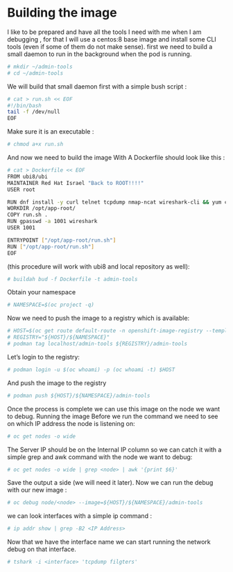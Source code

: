 # Building the image

I like to be prepared and have all the tools I need with me when I am debugging , for that I will use a centos:8 base 
image and install some CLI tools (even if some of them do not make sense).
first we need to build a small daemon to run in the background when the pod is running.

```bash
# mkdir ~/admin-tools
# cd ~/admin-tools
```

We will build that small daemon first with a simple bush script :

```bash
# cat > run.sh << EOF
#!/bin/bash
tail -f /dev/null
EOF
```

Make sure it is an executable :
```bash
# chmod a+x run.sh
```

And now we need to build the image With A Dockerfile should look like this :
```bash
# cat > Dockerfile << EOF
FROM ubi8/ubi
MAINTAINER Red Hat Israel "Back to ROOT!!!!"
USER root

RUN dnf install -y curl telnet tcpdump nmap-ncat wireshark-cli && yum clean all
WORKDIR /opt/app-root/
COPY run.sh .
RUN gpasswd -a 1001 wireshark
USER 1001

ENTRYPOINT ["/opt/app-root/run.sh"]
RUN ["/opt/app-root/run.sh"]
EOF
```

(this procedure will work with ubi8 and local repository as well):
```bash
# buildah bud -f Dockerfile -t admin-tools
```

Obtain your namespace
```bash
# NAMESPACE=$(oc project -q)
```

Now we need to push the image to a registry which is available:
```bash
# HOST=$(oc get route default-route -n openshift-image-registry --template='{{ .spec.host }}')
# REGISTRY="${HOST}/${NAMESPACE}"
# podman tag localhost/admin-tools ${REGISTRY}/admin-tools
```

Let’s login to the registry:
```bash
# podman login -u $(oc whoami) -p (oc whoami -t) $HOST
```

And push the image to the registry
```bash
# podman push ${HOST}/${NAMESPACE}/admin-tools
````

Once the process is complete we can use this image on the node we want to debug.
Running the image
Before we run the command we need to see on which IP address the node is listening on:
```bash
# oc get nodes -o wide
```

The Server IP should be on the Internal IP column so we can catch it with a simple grep and awk command with the node we want to debug:
```bash
# oc get nodes -o wide | grep <node> | awk '{print $6}'
```

Save the output a side (we will need it later).
Now we can run the debug with our new image :

```bash
# oc debug node/<node> --image=${HOST}/${NAMESPACE}/admin-tools
````

we can look interfaces with a simple ip command :
```bash
# ip addr show | grep -B2 <IP Address>
```

Now that we have the interface name we can start running the network debug on that interface.
```bash
# tshark -i <interface> 'tcpdump filgters'
```
